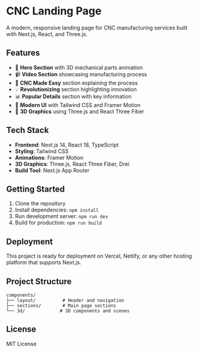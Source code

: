 # CNC Landing Page

A modern, responsive landing page for CNC manufacturing services built with Next.js, React, and Three.js.

## Features

- 🎯 **Hero Section** with 3D mechanical parts animation
- 📹 **Video Section** showcasing manufacturing process
- 🔧 **CNC Made Easy** section explaining the process
- 💡 **Revolutionizing** section highlighting innovation
- 📊 **Popular Details** section with key information
- 🎨 **Modern UI** with Tailwind CSS and Framer Motion
- 🚀 **3D Graphics** using Three.js and React Three Fiber

## Tech Stack

- **Frontend**: Next.js 14, React 18, TypeScript
- **Styling**: Tailwind CSS
- **Animations**: Framer Motion
- **3D Graphics**: Three.js, React Three Fiber, Drei
- **Build Tool**: Next.js App Router

## Getting Started

1. Clone the repository
2. Install dependencies: `npm install`
3. Run development server: `npm run dev`
4. Build for production: `npm run build`

## Deployment

This project is ready for deployment on Vercel, Netlify, or any other hosting platform that supports Next.js.

## Project Structure

```
components/
├── layout/          # Header and navigation
├── sections/        # Main page sections
└── 3d/             # 3D components and scenes
```

## License

MIT License
